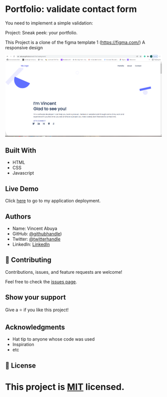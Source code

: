# Portfolio: validate contact form

You need to implement a simple validation:

Project: Sneak peek: your portfolio.

This Project is a clone of the figma template 1 (https://figma.com/)
A responsive design

![screenshot](images/livedemo-screenshot.png)

## Built With

- HTML
- CSS
- Javascript

## Live Demo

Click [here]() to go to my application deployment.

## Authors

- Name: Vincent Abuya
- GitHub: [@githubhandle](https://github.com/vabuyia))
- Twitter: [@twitterhandle](vabuyia.com)
- LinkedIn: [LinkedIn](vabuyia.com)

## 🤝 Contributing

Contributions, issues, and feature requests are welcome!

Feel free to check the [issues page]().

## Show your support

Give a ⭐️ if you like this project!

## Acknowledgments

- Hat tip to anyone whose code was used
- Inspiration
- etc

## 📝 License

# This project is [MIT](lic.url) licensed.
